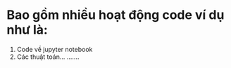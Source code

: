 # Bao gồm nhiều hoạt động code ví dụ như là:
1. Code về jupyter notebook
2. Các thuật toán...
.......

